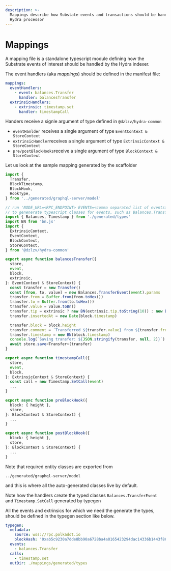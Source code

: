 ```yaml
---
description: >-
  Mappings describe how Substate events and transactions should be handled by
  Hydra processor
---
```


# Mappings

A mapping file is a standalone typescript module defining how the Substrate events of interest should be handled by the Hydra indexer.

The event handlers \(aka _mappings_\) should be defined in the manifest file:

```yaml
mappings:
  eventHandlers:
    - event: balances.Transfer 
      handler: balancesTransfer
  extrinsicHandlers:
    - extrinsic: timestamp.set 
      handler: timestampCall
```

Handers receive a signle argument of type defined in `@dzlzv/hydra-common`

* `eventHanlder` receives a single argument of type `EventContext & StoreContext`
* `extrinsicHandler`receives a single argument of type `ExtrinsicContext & StoreContext`
* `pre/postBlockHooks`receive a single argument of type `BlockContext & StoreContext`

Let us look at the sample mapping generated by the scaffolder

```typescript
import {
  Transfer,
  BlockTimestamp,
  BlockHook,
  HookType,
} from '../generated/graphql-server/model'

// run 'NODE_URL=<RPC_ENDPOINT> EVENTS=<comma separated list of events> yarn codegen:mappings-types'
// to genenerate typescript classes for events, such as Balances.TransferEvent
import { Balances, Timestamp } from './generated/types'
import BN from 'bn.js'
import {
  ExtrinsicContext,
  EventContext,
  BlockContext,
  StoreContext,
} from '@dzlzv/hydra-common'

export async function balancesTransfer({
  store,
  event,
  block,
  extrinsic,
}: EventContext & StoreContext) {
  const transfer = new Transfer()
  const [from, to, value] = new Balances.TransferEvent(event).params
  transfer.from = Buffer.from(from.toHex())
  transfer.to = Buffer.from(to.toHex())
  transfer.value = value.toBn()
  transfer.tip = extrinsic ? new BN(extrinsic.tip.toString(10)) : new BN(0)
  transfer.insertedAt = new Date(block.timestamp)

  transfer.block = block.height
  transfer.comment = `Transferred ${transfer.value} from ${transfer.from} to ${transfer.to}`
  transfer.timestamp = new BN(block.timestamp)
  console.log(`Saving transfer: ${JSON.stringify(transfer, null, 2)}`)
  await store.save<Transfer>(transfer)
}

export async function timestampCall({
  store,
  event,
  block,
}: ExtrinsicContext & StoreContext) {
  const call = new Timestamp.SetCall(event)
  ...
}

export async function preBlockHook({
  block: { height },
  store,
}: BlockContext & StoreContext) {
  ...
}

export async function postBlockHook({
  block: { height },
  store,
}: BlockContext & StoreContext) {
  ...
}
```

Note that required entity classes are exported from

```text
../generated/graphql-server/model
```

and this is where all the auto-generated classes live by default.

Note how the handlers create the typed classes `Balances.TransferEvent` and `Timestamp.SetCall` generated by typegen

All the events and extrinsics for which we need the generate the types, should be defined in the typegen section like below.

```yaml
typegen:
  metadata:
    source: wss://rpc.polkadot.io
    blockHash: '0xab5c9230a7dde8bb90a6728ba4a0165423294dac14336b1443f865b796ff682c'
  events:
    - balances.Transfer
  calls:
    - timestamp.set
  outDir: ./mappings/generated/types
```

